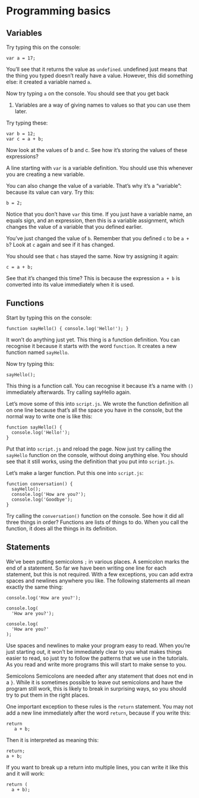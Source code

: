 # Programming basics

## Variables
Try typing this on the console:

```
var a = 17;
```

You’ll see that it returns the value as `undefined`. undefined just means that the thing you typed doesn’t really have a value. However, this did something else: it created a variable named `a`.

Now try typing `a` on the console. You should see that you get back

1. Variables are a way of giving names to values so that you can use them later.

Try typing these:

```
var b = 12;
var c = a + b;
```

Now look at the values of b and c. See how it’s storing the values of these expressions?

A line starting with `var` is a variable definition. You should use this whenever you are creating a new variable.

You can also change the value of a variable. That’s why it’s a “variable”: because its value can vary. Try this:

```
b = 2;
```

Notice that you don’t have `var` this time. If you just have a variable name, an equals sign, and an expression, then this is a variable assignment, which changes the value of a variable that you defined earlier.

You’ve just changed the value of `b`. Remember that you defined `c` to be `a + b`? Look at `c` again and see if it has changed.

You should see that `c` has stayed the same. Now try assigning it again:

```
c = a + b;
```

See that it’s changed this time? This is because the expression `a + b` is converted into its value immediately when it is used.

## Functions

Start by typing this on the console:

```
function sayHello() { console.log('Hello!'); }
```

It won’t do anything just yet. This thing is a function definition. You can recognise it because it starts with the word `function`. It creates a new function named `sayHello`.

Now try typing this:

```
sayHello();
```

This thing is a function call. You can recognise it because it’s a name with `()` immediately afterwards. Try calling sayHello again.

Let’s move some of this into `script.js`. We wrote the function definition all on one line because that’s all the space you have in the console, but the normal way to write one is like this:

```
function sayHello() {
  console.log('Hello!');
}
```

Put that into `script.js` and reload the page. Now just try calling the `sayHello` function on the console, without doing anything else. You should see that it still works, using the definition that you put into `script.js`.

Let’s make a larger function. Put this one into `script.js`:

```
function conversation() {
  sayHello();
  console.log('How are you?');
  console.log('Goodbye');
}
```

Try calling the `conversation()` function on the console. See how it did all three things in order? Functions are lists of things to do. When you call the function, it does all the things in its definition.

## Statements
We’ve been putting semicolons `;` in various places. A semicolon marks the end of a statement. So far we have been writing one line for each statement, but this is not required. With a few exceptions, you can add extra spaces and newlines anywhere you like. The following statements all mean exactly the same thing:

```
console.log('How are you?');
```
```
console.log(
  'How are you?');
```
```
console.log(
  'How are you?'
);
```

Use spaces and newlines to make your program easy to read. When you’re just starting out, it won’t be immediately clear to you what makes things easier to read, so just try to follow the patterns that we use in the tutorials. As you read and write more programs this will start to make sense to you.

Semicolons
Semicolons are needed after any statement that does not end in a `}`. While it is sometimes possible to leave out semicolons and have the program still work, this is likely to break in surprising ways, so you should try to put them in the right places.

One important exception to these rules is the `return` statement. You may not add a new line immediately after the word `return`, because if you write this:

```
return
   a + b;
```
   
Then it is interpreted as meaning this:

```
return;
a + b;
```

If you want to break up a return into multiple lines, you can write it like this and it will work:

```
return (
  a + b);
```
